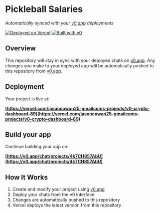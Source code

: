 # Pickleball Salaries

*Automatically synced with your [v0.app](https://v0.app) deployments*

[![Deployed on Vercel](https://img.shields.io/badge/Deployed%20on-Vercel-black?style=for-the-badge&logo=vercel)](https://vercel.com/jasoncowan25-gmailcoms-projects/v0-crypto-dashboard-89)
[![Built with v0](https://img.shields.io/badge/Built%20with-v0.app-black?style=for-the-badge)](https://v0.app/chat/projects/4k7CH857AbU)

## Overview

This repository will stay in sync with your deployed chats on [v0.app](https://v0.app).
Any changes you make to your deployed app will be automatically pushed to this repository from [v0.app](https://v0.app).

## Deployment

Your project is live at:

**[https://vercel.com/jasoncowan25-gmailcoms-projects/v0-crypto-dashboard-89](https://vercel.com/jasoncowan25-gmailcoms-projects/v0-crypto-dashboard-89)**

## Build your app

Continue building your app on:

**[https://v0.app/chat/projects/4k7CH857AbU](https://v0.app/chat/projects/4k7CH857AbU)**

## How It Works

1. Create and modify your project using [v0.app](https://v0.app)
2. Deploy your chats from the v0 interface
3. Changes are automatically pushed to this repository
4. Vercel deploys the latest version from this repository
